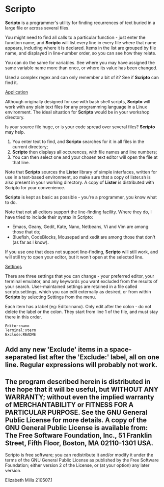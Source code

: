# Scripto

**Scripto** is a programmer's utility for finding recurrences of text buried in a large file or across several files.

You might need to find all calls to a particular function - just enter the function name, and **Scripto**
will list every line in every file where that name appears, including where it is declared. Items in the list are grouped by file name, and displayed in line-number order, so you can see how they relate.

You can do the same for variables. See where you may have assigned the same variable name more than once, or where its value has been changed.

Used a complex regex and can only remember a bit of it? See if **Scripto** can find it.

<u>Application</u>

Although originally designed for use with bash shell scripts, **Scripto** will work with any plain text files for any programming language in a Linux environment. The ideal situation for **Scripto** would be in your workshop directory.

Is your source file huge, or is your code spread over several files? **Scripto** may help.

 1. You enter text to find, and **Scripto** searches for it in all files in the current directory;
 2. **Scripto** then displays all occurences, with file names and line numbers;
 3. You can then select one and your chosen text editor will open the file at that line.

Note that **Scripto** sources the **Lister** library of simple interfaces, written for use in a
text-based environment, so make sure that a copy of lister.sh is also present in your
working directory. A copy of **Lister** is distributed with Scripto for your convenience.

**Scripto** is kept as basic as possible - you're a programmer, you know what to do.

Note that not all editors support the line-finding facility. Where they do, I have tried to include their syntax in Scripto:

 * Emacs, Geany, Gedit, Kate, Nano, Netbeans, Vi and Vim are among those that do;
 * Bluefish, CodeBlocks, Mousepad and xedit are among those that don't (as far as I know).

If you use one that does not support line-finding, **Scripto** will still work, and will still
try to open your editor, but it won't open at the selected line.

<u>Settings</u>

There are three settings that you can change - your preferred editor, your terminal emulator, and any keywords you want excluded from the results of your search. User-maintained settings are retained in a file called scripto.settings, which you can edit externally as desired, or from within **Scripto** by selecting Settings from the menu.

Each item has a label (eg: Editor:nano). Only edit after the colon - do not delete the label or the colon. They start from line 1 of the file, and must stay there in this order.

    Editor:nano
    Terminal:xterm
    Exclude:README

Add any new 'Exclude' items in a space-separated list after the 'Exclude:' label, all on one line. Regular expressions will probably not work.
---
The program described herein is distributed in the hope that it will be useful, but WITHOUT ANY WARRANTY; without even the implied warranty of MERCHANTABILITY or FITNESS FOR A PARTICULAR PURPOSE.  See the GNU General Public License for more details. A copy of the GNU General Public License is available from:
The Free Software Foundation, Inc., 51 Franklin Street, Fifth Floor, Boston, MA 02110-1301 USA.
---
Scripto is free software; you can redistribute it and/or modify it under the terms of the
GNU General Public License as published by the Free Software Foundation; either version 2 of
the License, or (at your option) any later version.

Elizabeth Mills 210507.1
